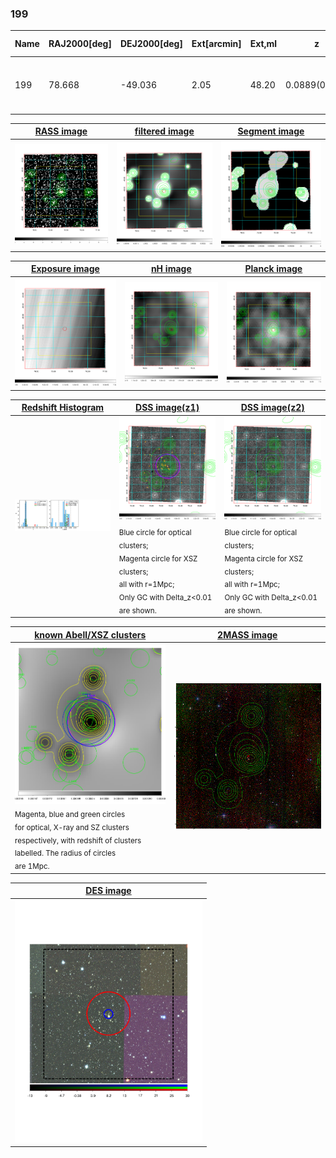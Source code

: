 <div STYLE="page-break-after: always;"></div>

### 199

|Name|RAJ2000[deg]|DEJ2000[deg] |Ext[arcmin]| Ext,ml | z | z_src| C|GC(XSZ,Delta_z<0.01)| GC(OPT,Delta_z<0.01)|GC| R_sig[arcmin] | R500[arcmin] | R500[Mpc]| CRsig[c/s] | CR500[c/s] |L500[1E44 erg/s]|F500[1E-12 erg/s/cm^2]| M500[1E14 Msun]|Tx[keV]|Cnt_sig|Beta|Rc[arcmin]|Comment|Alias|
|---|---|---|---|---|---|------|---|--------|---------|----------|---|---|---|---|---|---|---|---|---|---|---|---|---|---|
|199| 78.668| -49.036| 2.05| 48.20| 0.0889(0.006)| z1, z_xsz| B| MCXC, PSZ2, Tar| A, N| A, MCXC, N, PSZ2, Tar| 22.231| 9.035| 0.900| 0.286(0.056)| 0.264(0.051)| 0.987(0.147)| 5.001(0.747)| 2.26(0.17)| 3.64(0.17)| 212.3| 0.538(-0.023+0.033)| 2.416(-0.364+0.488)| -| k225|

|[RASS image](../image/199/199_img.pdf)|[filtered image](../image/199/199_fil.pdf)|[Segment image](../image/199/199_seg.pdf)|
|-------------------|--------------------|-------------------|
| <img src="../image/199/199_img.png" width="300">  | <img src="../image/199/199_fil.png" width="300">   | <img src="../image/199/199_seg.png" width="300">  |

|[Exposure image](../image/199/199_mex.pdf)| [nH image](../image/199/199_nh.pdf)| [Planck image](../image/199/199_p.pdf)|
|-------------------|--------------------|-------------------|
|<img src="../image/199/199_mex.png" width="300">   | <img src="../image/199/199_nh.png" width="300">    | <img src="../image/199/199_p.png" width="300"> |

|[Redshift Histogram](../image/199/199_zg.pdf) | [DSS image(z1)](../image/199/199_dss_z1.pdf)      |  [DSS image(z2)](../image/199/199_dss_z2.pdf)    |
|-------------------|--------------------|-------------------|
|<img src="../image/199/199_zg.png" width="300"> |<img src="../image/199/199_dss_z1.png" width="300"> <sub><br>Blue circle for optical clusters; <br>Magenta circle for XSZ clusters; <br>all with r=1Mpc; <br>Only GC with Delta_z<0.01 are shown. </sub>| <img src="../image/199/199_dss_z2.png" width="300"><sub><br>Blue circle for optical clusters; <br>Magenta circle for XSZ clusters; <br>all with r=1Mpc; <br>Only GC with Delta_z<0.01 are shown. </sub> |

|[known Abell/XSZ clusters](../image/199/199_gc.pdf) | [2MASS image](../image/199/199_2mass.pdf)      |
|-------------------|-------------------|
|<img src=../image/199/199_gc.png width="300"> <br><sub>Magenta, blue and green circles <br>for optical, X-ray and SZ clusters <br>respectively, with redshift of clusters <br>labelled. The radius of circles <br>are 1Mpc.</sub>|<img src="../image/199/199_2mass.png" width="300">  |

|[DES image](../image/199/199_des.pdf)   |
|-------------------|
| <img src="../image/199/199_des.pdf" width="300">  |
